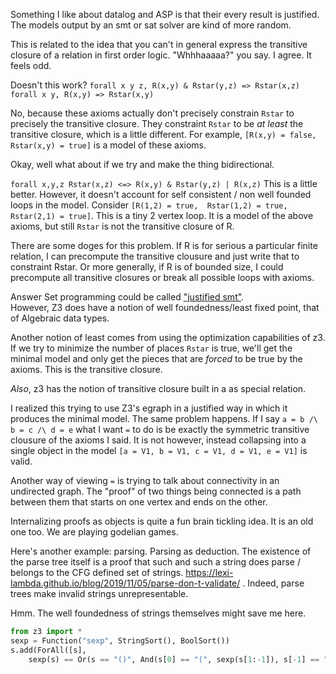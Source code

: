 
Something I like about datalog and ASP is that their every result is justified.
The models output by an smt or sat solver are kind of more random.

This is related to the idea that you can't in general express the transitive closure of a relation in first order logic. "Whhhaaaaa?" you say. I agree. It feels odd.

Doesn't this work?
`forall x y z, R(x,y) & Rstar(y,z) => Rstar(x,z)`
`forall x y, R(x,y) => Rstar(x,y)`

No, because these axioms actually don't precisely constrain `Rstar` to precisely the transitive closure. They constraint `Rstar` to be _at least_ the transitive closure, which is a little different. For example, `[R(x,y) = false, Rstar(x,y) = true]` is a model of these axioms.

Okay, well what about if we try and make the thing bidirectional.

`forall x,y,z Rstar(x,z) <=> R(x,y) & Rstar(y,z) | R(x,z)` This is a little better. However, it doesn't account for self consistent / non well founded loops in the model.
Consider `[R(1,2) = true,  Rstar(1,2) = true, Rstar(2,1) = true]`. This is a tiny 2 vertex loop. It is a model of the above axioms, but still `Rstar` is not the transitive closure of R.

There are some doges for this problem. If R is for serious a particular finite relation, I can precompute the transitive clousure and just write that to constraint Rstar. Or more generally, if R is of bounded size, I could precompute all transitive closures or break all possible loops with axioms.

Answer Set programming could be called ["justified smt"](https://www.weaselhat.com/2022/11/07/asp/).  
However, Z3 does have a notion of well foundedness/least fixed point, that of Algebraic data types.

Another notion of least comes from using the optimization capabilities of z3. If we try to minimize the number of places `Rstar` is true, we'll get the minimal model and only get the pieces that are _forced_ to be true by the axioms. This is the transitive closure.

_Also_, z3 has the notion of transitive closure built in a as special relation.

I realized this trying to use Z3's egraph in a justified way in which it produces the minimal model. The same problem happens. If I say `a = b /\ b = c /\ d = e` what I want `=` to do is be exactly the symmetric transitive clousure of the axioms I said. It is not however, instead collapsing into a single object in the model `[a = V1, b = V1, c = V1, d = V1, e = V1]` is valid.

Another way of viewing `=` is trying to talk about connectivity in an undirected graph. The "proof" of two things being connected is a path between them that starts on one vertex and ends on the other.

Internalizing proofs as objects is quite a fun brain tickling idea. It is an old one too. We are playing godelian games.

Here's another example: parsing. Parsing as deduction. The existence of the parse tree itself is a proof that such and such a string does parse / belongs to the CFG defined set of strings. <https://lexi-lambda.github.io/blog/2019/11/05/parse-don-t-validate/> . Indeed,  parse trees make invalid strings unrepresentable.

Hmm. The well foundedness of strings themselves might save me here.

```python
from z3 import *
sexp = Function("sexp", StringSort(), BoolSort())
s.add(ForAll([s], 
    sexp(s) == Or(s == "()", And(s[0] == "(", sexp(s[1:-1]), s[-1] == ")"))))

```
